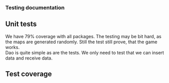 ### Testing documentation
## Unit tests
We have 79% coverage with all packages. The testing may be bit hard, as the maps are generated randomly. Still the test still prove, that the game works.  
Dao is quite simple as are the tests. We only need to test that we can insert data and receive data.   
## Test coverage  

